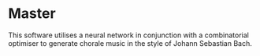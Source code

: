 # Master

This software utilises a neural network in conjunction with a combinatorial optimiser to generate chorale music in the style of 
Johann Sebastian Bach. 
